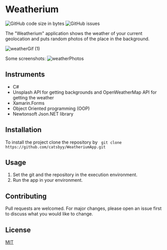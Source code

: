 #  Weatherium

![GitHub code size in bytes](https://img.shields.io/github/repo-size/v-andrusenko/WeatheriumApp) ![GitHub issues](https://img.shields.io/github/downloads/v-andrusenko/WeatheriumApp/total)

The "Weatherium" application shows the weather of your current geolocation and puts random photos of the place in the background.

![weatherGif (1)](https://user-images.githubusercontent.com/70683676/121808196-0a7fb380-cc60-11eb-9ddb-5e1eb2262859.gif) 

Some screenshots:
![weatherPhotos](https://user-images.githubusercontent.com/70683676/121808464-4cf5c000-cc61-11eb-86a8-b0b6db6af8fe.jpg)

## Instruments

- C#
- Unsplash API for getting backgrounds and OpenWeatherMap API for getting the weather
- Xamarin.Forms
- Object Oriented programming (OOP)
- Newtonsoft Json.NET library

## Installation

To install the project clone the repository by ``` git clone https://github.com/catsbyy/WeatheriumApp.git```

## Usage

1. Set the git and the repository in the execution environment.
2. Run the app in your environment.

## Contributing

Pull requests are welcomed. For major changes, please open an issue first to discuss what you would like to change.

## License

[MIT](https://choosealicense.com/licenses/mit/)

